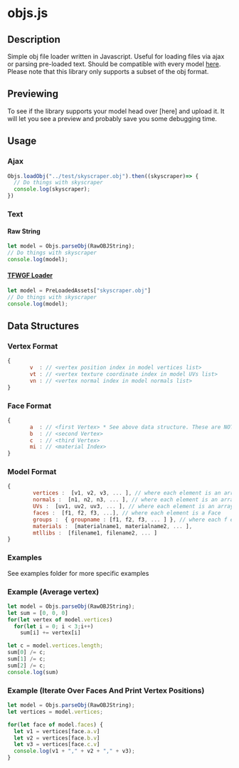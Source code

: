 # objs.js

## Description
Simple obj file loader written in Javascript. Useful for loading files via ajax or parsing pre-loaded text. Should be compatible with every model [here]( http://people.sc.fsu.edu/~jburkardt/data/obj/obj.html). Please note that this library only supports a subset of the obj format. 

## Previewing
To see if the library supports your model head over [here] and upload it. It will let you see a preview and probably save you some debugging time. 

## Usage 

### Ajax
```javascript
Objs.loadObj("../test/skyscraper.obj").then((skyscraper)=> {
  // Do things with skyscraper
  console.log(skyscraper);
})
```

### Text

#### Raw String
```javascript
let model = Objs.parseObj(RawOBJString);
// Do things with skyscraper
console.log(model);
```

#### [TFWGF Loader]( http://people.sc.fsu.edu/~jburkardt/data/obj/obj.html)
```javascript
let model = PreLoadedAssets["skyscraper.obj"]
// Do things with skyscraper
console.log(model);
```

## Data Structures

### Vertex Format
```javascript
{
       v  : // <vertex position index in model vertices list>
       vt : // <vertex texture coordinate index in model UVs list>
       vn : // <vertex normal index in model normals list>
}
```

### Face Format
```javascript
{
       a  : // <first Vertex> * See above data structure. These are NOT the vertex positions
       b  : // <second Vertex>
       c  : // <third Vertex>
       mi : // <material Index>
}
```

### Model Format
```javascript
{
        vertices :  [v1, v2, v3, ... ], // where each element is an array [x, y, z]
        normals :  [n1, n2, n3, ... ], // where each element is an array [x, y, z]
        UVs :  [uv1, uv2, uv3, ... ], // where each element is an array [u, v, w]
        faces :  [f1, f2, f3, ...], // where each element is a Face
        groups :  { groupname : [f1, f2, f3, ... ] }, // where each f element is a Face
        materials :  [materialname1, materialname2, ... ],
        mtllibs :  [filename1, filename2, ... ]
}
```
### Examples
See examples folder for more specific examples

### Example (Average vertex)
```javascript
let model = Objs.parseObj(RawOBJString);
let sum = [0, 0, 0]
for(let vertex of model.vertices)
  for(let i = 0; i < 3;i++)
    sum[i] += vertex[i]

let c = model.vertices.length;
sum[0] /= c;
sum[1] /= c;
sum[2] /= c;
console.log(sum)
```

### Example (Iterate Over Faces And Print Vertex Positions)
```javascript
let model = Objs.parseObj(RawOBJString);
let vertices = model.vertices;

for(let face of model.faces) {
  let v1 = vertices[face.a.v]
  let v2 = vertices[face.b.v]
  let v3 = vertices[face.c.v]
  console.log(v1 + "," + v2 + "," + v3);
}

```
